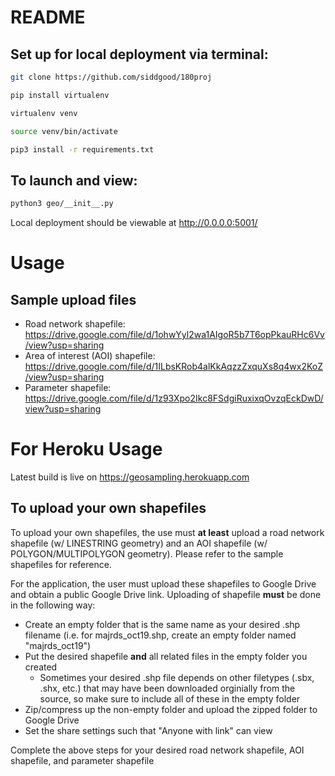 # README

## Set up for local deployment via terminal:

```sh
git clone https://github.com/siddgood/180proj

pip install virtualenv

virtualenv venv

source venv/bin/activate

pip3 install -r requirements.txt
```

## To launch and view:

```sh
python3 geo/__init__.py
```
Local deployment should be viewable at http://0.0.0.0:5001/ 

# Usage

## Sample upload files

* Road network shapefile: https://drive.google.com/file/d/1ohwYyl2wa1AIgoR5b7T6opPkauRHc6Vv/view?usp=sharing
* Area of interest (AOI) shapefile: https://drive.google.com/file/d/1ILbsKRob4alKkAqzzZxquXs8q4wx2KoZ/view?usp=sharing
* Parameter shapefile: https://drive.google.com/file/d/1z93Xpo2Ikc8FSdgiRuxixqOvzqEckDwD/view?usp=sharing

# For Heroku Usage

Latest build is live on https://geosampling.herokuapp.com

## To upload your own shapefiles

To upload your own shapefiles, the use must **at least** upload a road network shapefile (w/ LINESTRING geometry) and an AOI shapefile (w/ POLYGON/MULTIPOLYGON geometry). Please refer to the sample shapefiles for reference.

For the application, the user must upload these shapefiles to Google Drive and obtain a public Google Drive link. Uploading of shapefile **must** be done in the following way:

* Create an empty folder that is the same name as your desired .shp filename (i.e. for majrds_oct19.shp, create an empty folder named "majrds_oct19")
* Put the desired shapefile **and** all related files in the empty folder you created 
  - Sometimes your desired .shp file depends on other filetypes (.sbx, .shx, etc.) that may have been downloaded orginially from the source, so make sure to include all of these in the empty folder
* Zip/compress up the non-empty folder and upload the zipped folder to Google Drive
* Set the share settings such that "Anyone with link" can view

Complete the above steps for your desired road network shapefile, AOI shapefile, and parameter shapefile

